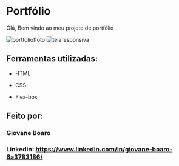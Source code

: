 # Portfólio 
Olá, Bem vindo ao meu projeto de portfólio

![portfolioffoto](https://github.com/GiovaneBoaro/projeto-alura/assets/96142962/0a3ef592-8e14-45fc-8db5-e454073bba1a)
![telaresponsiva](https://github.com/GiovaneBoaro/projeto-alura/assets/96142962/93bcbfa9-e2fa-4e11-a7e4-151c7717be07)



## Ferramentas utilizadas:

* HTML

* CSS

* Flex-box

## Feito por:

### Giovane Boaro

### Linkedin: https://www.linkedin.com/in/giovane-boaro-6a3783186/

